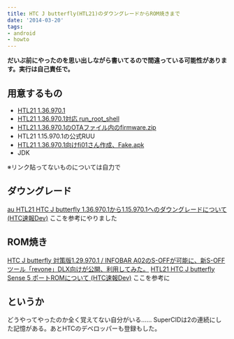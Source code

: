 ```yaml
---
title: HTC J butterfly(HTL21)のダウングレードからROM焼きまで
date: '2014-03-20'
tags:
- android
- howto
---
```


__だいぶ前にやったのを思い出しながら書いてるので間違っている可能性があります。実行は自己責任で。__

## 用意するもの

- [HTL21 1.36.970.1](http://www.au.kddi.com/mobile/product/archive/smartphone/dp/htl21/)
- [HTL21 1.36.970.1対応 run\_root\_shell](http://www.androidfilehost.com/?fid=23212708291675550)
- [HTL21 1.36.970.1のOTAファイル内のfirmware.zip](http://www.androidfilehost.com/?fid=23060877490001301)
- HTL21 1.15.970.1の公式RUU
- [HTL21 1.36.970.1向けfi01さん作成、Fake.apk](http://www1.axfc.net/uploader/so/3082142.zip)
- JDK


※リンク貼ってないものについては自力で

## ダウングレード

[au HTL21 HTC J butterfly 1.36.970.1から1.15.970.1へのダウングレードについて (HTC速報Dev)](http://htcsoku.info/htcsokudev-news/au-deluxe-136to115-downgrade/)
ここを参考にやりました

## ROM焼き

[HTC J butterfly 対策版1.29.970.1 / INFOBAR A02のS-OFFが可能に、新S-OFFツール「revone」DLX向けが公開、利用してみた。](http://htcsoku.info/htcsokudev-news/au-deluxe-129-soff-revone/)
[HTL21 HTC J butterfly Sense 5 ポートROMについて (HTC速報Dev)](http://htcsoku.info/htcsokudev/2012device/deluxe_j/sense5-portrom/)
ここを参考に

## というか

どうやってやったのか全く覚えてない自分がいる……
SuperCIDは2の連続にした記憶がある。あとHTCのデベロッパーも登録もした。
